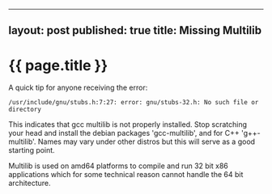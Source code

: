 ---
layout: post
published: true
title: Missing Multilib
----
# {{ page.title }}
A quick tip for anyone receiving the error:

    /usr/include/gnu/stubs.h:7:27: error: gnu/stubs-32.h: No such file or directory

This indicates that gcc multilib is not properly installed. Stop scratching your head
and install the debian packages 'gcc-multilib', and for C++ 'g++-multilib'. Names
may vary under other distros but this will serve as a good starting point.

Multilib is used on amd64 platforms to compile and run 32 bit x86 applications
which for some technical reason cannot handle the 64 bit architecture.
